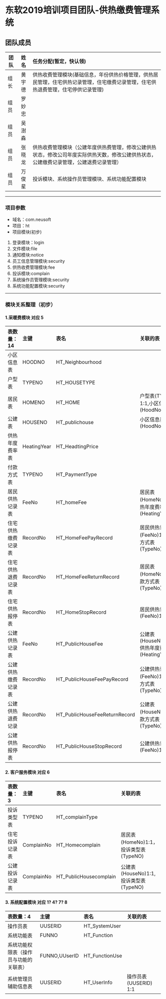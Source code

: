 # 东软2019培训项目团队-供热缴费管理系统
##  团队成员

团队|姓名|任务分配(暂定，快认领)
--|:--:|:-
组长|黄宇德|供热收费管理模块(基础信息，年份供热价格管理，供热居民管理，住宅供热记录管理，住宅缴费记录管理，住宅供热退费管理，住宅停供记录管理)
组员|罗妙忠|
组员|吴澍淼|
组员|张晓龙|供热收费管理模块（公建年度供热费管理，修改公建供热状态，修改公司年度实际供热天数，修改公建供热状态，公建缴费记录管理，公建退费记录管理）
组员|万俊星|投诉模块、系统操作员管理模块、系统功能配置模块
****************************

### 项目参数

+ 域名：com.neusoft
+ 项目：ht
+ 项目模块(初步)
1. 登录模块：login
2. 文件模块:file
3. 通知模块:notice
4. 员工信息管理模块:security
5. 供热收费管理模块:fee
6. 投诉模块:complain
7. 系统操作员管理模块:security
8. 系统功能配置模块:security

******************************
### 模块关系整理（初步）

#### 1.采暖费模块 对应 5
表数量：14|主键|表名|关联的表
:-|:--|:--|:--
小区信息表           |HOODNO   |HT_Neighbourhood		
户型表               |TYPENO   |HT_HOUSETYPE
居民表               |HOMENO   |HT_HOME|户型表(TYPENO) 1:1,小区信息表(HoodNo) 1:1
公建表		            |HOUSENO  |HT_publichouse	|小区信息表(HoodNo)1:1
供热年度费率表	       |HeatingYear	|HT_HeadtingPrice|
付款方式表	           |TYPENO 	|HT_PaymentType|
居民供热记录表	        |FeeNo		|HT_homeFee			|居民表(HomeNo)1:1, 供热年度费率表(HeatingYear)1:1
住宅供热缴费记录表     |RecordNo	 |HT_HomeFeePayRecord		|居民供热记录表(FeeNo)1:1,付款方式表(TypeNo)1:1
住宅供热退费记录表     |RecordNo	|HT_HomeFeeReturnRecord		|居民表(HomeNo)1:1,付款方式表(TypeNo)1:1
住宅供热报停表	        |RecordNo		|HT_HomeStopRecord		|居民供热记录表(FeeNo)1:1
公建供热记录表	        |FeeNo		|HT_PublicHouseFee			|公建表(HouseNo)1:1, 供热年度费率表(HeatingYear)1:1
公建供热缴费记录表      |RecordNo		|HT_PublicHouseFeePayRecord		|公建供热记录表(FeeNo)1:1,付款方式表(TypeNo)1:1
公建供热退费记录	     |RecordNo	|HT_PublicHouseFeeReturnRecord	|公建表(HouseNo)1:1,付款方式表(TypeNo)1:1
公建供热报停表	        |RecordNo	|HT_PublicHouseStopRecord	|公建供热记录表(FeeNo)1:1


#### 2. 客户服务模块 对应 6

表数量：3	                           |主键		|表名				|关联的表
:-|:--|:--|:--
|投诉类型表	           |TYPENO		|HT_complainType
|住宅投诉记录表	           |ComplainNo		|HT_Homecomplain			|居民表(HomeNo)1:1，投诉类型表(TypeNO)
|公建投诉记录表	           |ComplainNo		|HT_PublicHousecomplain		|公建表(HouseNo)1:1,  投诉类型表(TypeNO)


#### 3. 系统配置模块 对应 1? 4?  7?  8

表数量：4	                           |主键		|表名				|关联的表
:-|:--|:--|:--
|操作员表	           |UUSERID		|HT_SystemUser
|系统功能表	           |FUNNO	 	|HT_Function
|系统功能权限表（操作员与功能的关联表）	        |FUNNO,UUserID	|HT_FunctionUse
|系统管理员辅助信息表       |UUSERID		|HT_UserInfo			|操作员表(UUSERID) 1:1    

